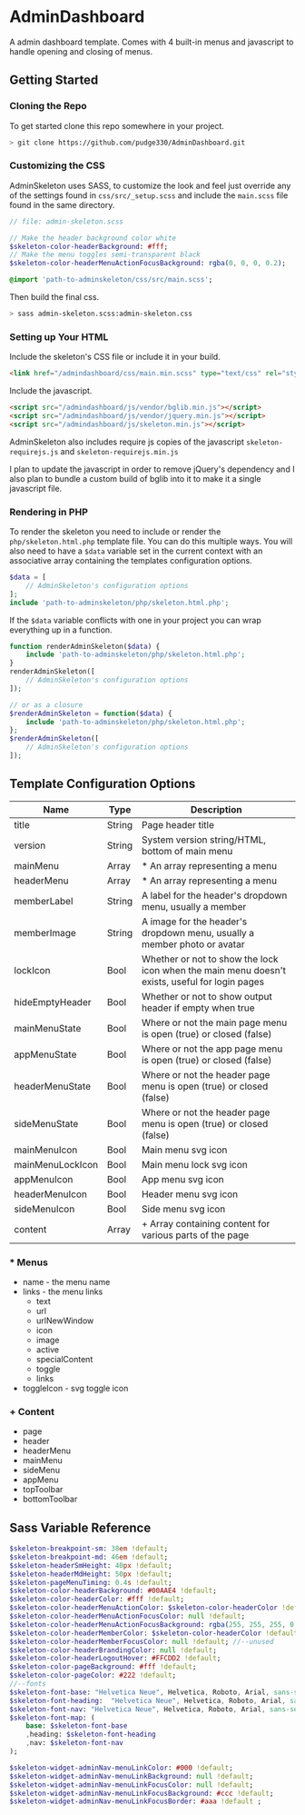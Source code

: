 # AdminDashboard

A admin dashboard template. Comes with 4 built-in menus and javascript to handle opening and closing of menus.

## Getting Started

### Cloning the Repo

To get started clone this repo somewhere in your project.

```bash
> git clone https://github.com/pudge330/AdminDashboard.git
```

### Customizing the CSS

AdminSkeleton uses SASS, to customize the look and feel just override any of the settings found in `css/src/_setup.scss` and include the `main.scss` file found in the same directory.

```sass
// file: admin-skeleton.scss

// Make the header background color white
$skeleton-color-headerBackground: #fff;
// Make the menu toggles semi-transparent black
$skeleton-color-headerMenuActionFocusBackground: rgba(0, 0, 0, 0.2);

@import 'path-to-adminskeleton/css/src/main.scss';
```

Then build the final css.

```bash
> sass admin-skeleton.scss:admin-skeleton.css
```

### Setting up Your HTML

Include the skeleton's CSS file or include it in your build.

```html
<link href="/admindashboard/css/main.min.scss" type="text/css" rel="stylesheet">
```

Include the javascript.

```html
<script src="/admindashboard/js/vendor/bglib.min.js"></script>
<script src="/admindashboard/js/vendor/jquery.min.js"></script>
<script src="/admindashboard/js/skeleton.min.js"></script>
```

AdminSkeleton also includes require js copies of the javascript `skeleton-requirejs.js` and `skeleton-requirejs.min.js`

I plan to update the javascript in order to remove jQuery's dependency and I also plan to bundle a custom build of bglib into it to make it a single javascript file.

### Rendering in PHP

To render the skeleton you need to include or render the `php/skeleton.html.php` template file. You can do this multiple ways. You will also need to have a `$data` variable set in the current context with an associative array containing the templates configuration options.

```php
$data = [
	// AdminSkeleton's configuration options
];
include 'path-to-adminskeleton/php/skeleton.html.php';
```

If the `$data` variable conflicts with one in your project you can wrap everything up in a function.

```php
function renderAdminSkeleton($data) {
	include 'path-to-adminskeleton/php/skeleton.html.php';	
}
renderAdminSkeleton([
	// AdminSkeleton's configuration options
]);

// or as a closure
$renderAdminSkeleton = function($data) {
	include 'path-to-adminskeleton/php/skeleton.html.php';	
};
$renderAdminSkeleton([
	// AdminSkeleton's configuration options
]);
```

## Template Configuration Options

| Name | Type | Description |
| ---  | --- | --- |
| title | String | Page header title |
| version | String | System version string/HTML, bottom of main menu |
| mainMenu | Array | * An array representing a menu |
| headerMenu | Array | * An array representing a menu |
| memberLabel | String | A label for the header's dropdown menu, usually a member |
| memberImage | String | A image for the header's dropdown menu, usually a member photo or avatar |
| lockIcon | Bool | Whether or not to show the lock icon when the main menu doesn't exists, useful for login pages |
| hideEmptyHeader | Bool | Whether or not to show output header if empty when true |
| mainMenuState | Bool | Where or not the main page menu is open (true) or closed (false) |
| appMenuState | Bool | Where or not the app page menu is open (true) or closed (false) |
| headerMenuState | Bool | Where or not the header page menu is open (true) or closed (false) |
| sideMenuState | Bool | Where or not the header page menu is open (true) or closed (false) |
| mainMenuIcon | Bool | Main menu svg icon |
| mainMenuLockIcon | Bool | Main menu lock svg icon |
| appMenuIcon | Bool | App menu svg icon |
| headerMenuIcon | Bool | Header menu svg icon |
| sideMenuIcon | Bool | Side menu svg icon |
| content | Array | + Array containing content for various parts of the page |

### * Menus

- name - the menu name
- links - the menu links
	- text
	- url
	- urlNewWindow
	- icon
	- image
	- active
	- specialContent
	- toggle
	- links
- toggleIcon - svg toggle icon

### + Content

- page
- header
- headerMenu
- mainMenu
- sideMenu
- appMenu
- topToolbar
- bottomToolbar

## Sass Variable Reference

```sass
$skeleton-breakpoint-sm: 38em !default;
$skeleton-breakpoint-md: 46em !default;
$skeleton-headerSmHeight: 40px !default;
$skeleton-headerMdHeight: 50px !default;
$skeleton-pageMenuTiming: 0.4s !default;
$skeleton-color-headerBackground: #00AAE4 !default;
$skeleton-color-headerColor: #fff !default;
$skeleton-color-headerMenuActionColor: $skeleton-color-headerColor !default;
$skeleton-color-headerMenuActionFocusColor: null !default;
$skeleton-color-headerMenuActionFocusBackground: rgba(255, 255, 255, 0.3) !default;
$skeleton-color-headerMemberColor: $skeleton-color-headerColor !default; //--unused
$skeleton-color-headerMemberFocusColor: null !default; //--unused
$skeleton-color-headerBrandingColor: null !default;
$skeleton-color-headerLogoutHover: #FFCDD2 !default;
$skeleton-color-pageBackground: #fff !default;
$skeleton-color-pageColor: #222 !default;
//--fonts
$skeleton-font-base: "Helvetica Neue", Helvetica, Roboto, Arial, sans-serif !default;
$skeleton-font-heading:  "Helvetica Neue", Helvetica, Roboto, Arial, sans-serif !default;
$skeleton-font-nav: "Helvetica Neue", Helvetica, Roboto, Arial, sans-serif !default;
$skeleton-font-map: (
	base: $skeleton-font-base
	,heading: $skeleton-font-heading
	,nav: $skeleton-font-nav
);

$skeleton-widget-adminNav-menuLinkColor: #000 !default;
$skeleton-widget-adminNav-menuLinkBackground: null !default;
$skeleton-widget-adminNav-menuLinkFocusColor: null !default;
$skeleton-widget-adminNav-menuLinkFocusBackground: #ccc !default;
$skeleton-widget-adminNav-menuLinkFocusBorder: #aaa !default ;
```
